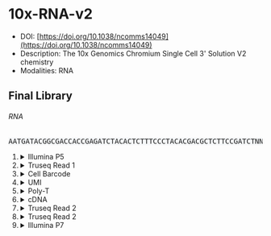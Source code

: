 # 10x-RNA-v2
- DOI: [https://doi.org/10.1038/ncomms14049](https://doi.org/10.1038/ncomms14049)
- Description: The 10x Genomics Chromium Single Cell 3' Solution V2 chemistry
- Modalities: RNA
    
## Final Library
###### RNA
<pre style="overflow-x: auto; text-align: left; background-color: #f6f8fa">AATGATACGGCGACCACCGAGATCTACACTCTTTCCCTACACGACGCTCTTCCGATCTNNNNNNNNNNNNNNNNNNNNNNNNNNXXAGATCGGAAGAGCACACGTCTGAACTCCAGTCACNNNNNNNNATCTCGTATGCCGTCTTCTGCTTG</pre>
1. <details><summary>Illumina P5</summary>

   - sequence_type: fixed
   - sequence: <pre style="overflow-x: auto; text-align: left; margin: 0; display: inline;">AATGATACGGCGACCACCGAGATCTACAC</pre>
   - min_len: 29
   - max_len: 29
   - onlist: None
   </details>
2. <details><summary>Truseq Read 1</summary>

   - sequence_type: fixed
   - sequence: <pre style="overflow-x: auto; text-align: left; margin: 0; display: inline;">TCTTTCCCTACACGACGCTCTTCCGATCT</pre>
   - min_len: 10
   - max_len: 10
   - onlist: None
   </details>
3. <details><summary>Cell Barcode</summary>

   - sequence_type: onlist
   - sequence: <pre style="overflow-x: auto; text-align: left; margin: 0; display: inline;">NNNNNNNNNNNNNNNN</pre>
   - min_len: 16
   - max_len: 16
   - onlist: 737K-august-2016.txt.gz
   </details>
4. <details><summary>UMI</summary>

   - sequence_type: random
   - sequence: <pre style="overflow-x: auto; text-align: left; margin: 0; display: inline;">NNNNNNNNNN</pre>
   - min_len: 10
   - max_len: 10
   - onlist: None
   </details>
5. <details><summary>Poly-T</summary>

   - sequence_type: random
   - sequence: <pre style="overflow-x: auto; text-align: left; margin: 0; display: inline;">X</pre>
   - min_len: 1
   - max_len: 98
   - onlist: None
   </details>
6. <details><summary>cDNA</summary>

   - sequence_type: random
   - sequence: <pre style="overflow-x: auto; text-align: left; margin: 0; display: inline;">X</pre>
   - min_len: 1
   - max_len: 98
   - onlist: None
   </details>
7. <details><summary>Truseq Read 2</summary>

   - sequence_type: fixed
   - sequence: <pre style="overflow-x: auto; text-align: left; margin: 0; display: inline;">AGATCGGAAGAGCACACGTCTGAACTCCAGTCAC</pre>
   - min_len: 34
   - max_len: 34
   - onlist: None
   </details>
8. <details><summary>Truseq Read 2</summary>

   - sequence_type: onlist
   - sequence: <pre style="overflow-x: auto; text-align: left; margin: 0; display: inline;">NNNNNNNN</pre>
   - min_len: 8
   - max_len: 8
   - onlist: sample_bc_onlist.txt
   </details>
9. <details><summary>Illumina P7</summary>

   - sequence_type: fixed
   - sequence: <pre style="overflow-x: auto; text-align: left; margin: 0; display: inline;">ATCTCGTATGCCGTCTTCTGCTTG</pre>
   - min_len: 24
   - max_len: 24
   - onlist: None
   </details>
